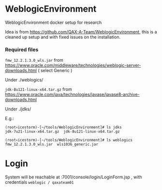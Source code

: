 # WeblogicEnvironment
WeblogicEnvironment docker setup for research

Idea is from https://github.com/QAX-A-Team/WeblogicEnvironment, this is a cleaned up setup and with fixed issues on the installation.

### Required files ### 
```fmw_12.2.1.3.0_wls.jar``` from https://www.oracle.com/middleware/technologies/weblogic-server-downloads.html ( select Generic )

Under ./weblogics/

```jdk-8u121-linux-x64.tar.gz``` from https://www.oracle.com/java/technologies/javase/javase8-archive-downloads.html 

Under ./jdks/


E.g.:
```
(root💀icestorm)-[~/tools/WeblogicEnvironment]# ls jdks 
jdk-7u21-linux-x64.tar.gz  jdk-8u121-linux-x64.tar.gz
                                                                                                                                                                                                   
(root💀icestorm)-[~/tools/WeblogicEnvironment]# ls weblogics 
fmw_12.2.1.3.0_wls.jar  wls1036_generic.jar
````

# Login
System will be reachable at :7001/console/login/LoginForm.jsp , with credentials `weblogic / qaxateam01`
